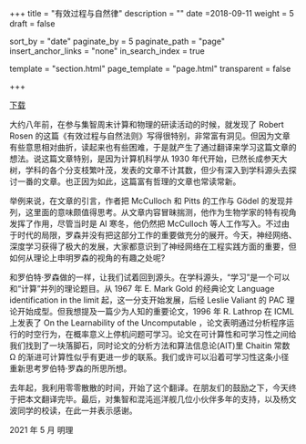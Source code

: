 +++
title = "有效过程与自然律"
description = ""
date =2018-09-11
weight = 5
draft = false

sort_by = "date"
paginate_by = 5
paginate_path = "page"
insert_anchor_links = "none"
in_search_index = true

template = "section.html"
page_template = "page.html"
transparent = false

+++

[下载](/downloads/epanlz.pdf)

大约八年前，在参与集智周末计算和物理的研读活动的时候，就发现了 Robert Rosen 的这篇《有效过程与自然法则》写得很特别，非常富有洞见。但因为文章有些意思相对曲折，读起来也有些困难，于是就产生了通过翻译来学习这篇文章的想法。说这篇文章特别，是因为计算机科学从 1930 年代开始，已然长成参天大树，学科的各个分支枝繁叶茂，发表的文章不计其数，但少有深入到学科源头去探讨一番的文章。也正因为如此，这篇富有哲理的文章也常读常新。

举例来说，在文章的引言，作者把 McCulloch 和 Pitts 的工作与 Gödel 的发现并列，这里面的意味颇值得思考。从文章内容冒昧揣测，他作为生物学家的特有视角发挥了作用，尽管当时是 AI 寒冬，他仍然把 McCulloch 等人工作写入。不过由于时代的局限，罗森并没有把这部分工作的重要做充分的展开。今天，神经网络、深度学习获得了极大的发展，大家都意识到了神经网络在工程实践方面的重要，但如何从理论上申明罗森的视角的有趣之处呢?

和罗伯特·罗森做的一样，让我们试着回到源头。在学科源头，“学习”是一个可以和“计算”并列的理论题目。从 1967 年 E. Mark Gold 的经典论文 Language identification in the limit 起，这一分支开始发展，后经 Leslie Valiant 的 PAC 理论开始成型。但我想提及一篇少为人知的重要论文，1996 年 R. Lathrop 在 ICML 上发表了 On the Learnability of the Uncomputable ，论文表明通过分析程序运行的时空行为，在概率意义上停机问题可学习。论文在可计算性和可学习性之间给我们找到了一块落脚石，同时论文的分析方法和算法信息论(AIT)里 Chaitin 常数 Ω 的渐进可计算性似乎有更进一步的联系。我们或许可以沿着可学习性这条小径重新思考罗伯特·罗森的所思所想。

去年起，我利用零零散散的时间，开始了这个翻译。在朋友们的鼓励之下，今天终于把本文翻译完毕。最后，对集智和混沌巡洋舰几位小伙伴多年的支持，以及杨文波同学的校读，在此一并表示感谢。

2021 年 5 月 明理
